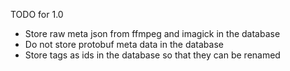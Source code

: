 TODO for 1.0

- Store raw meta json from ffmpeg and imagick in the database
- Do not store protobuf meta data in the database
- Store tags as ids in the database so that they can be renamed